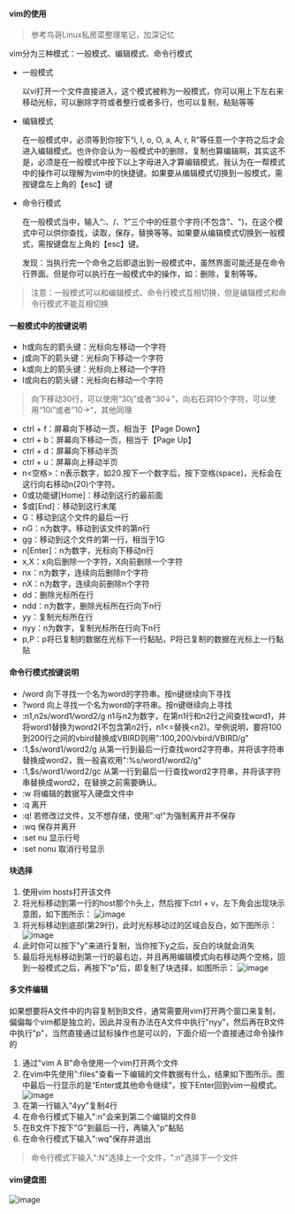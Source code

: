 #### vim的使用
> 参考鸟哥Linux私房菜整理笔记，加深记忆

vim分为三种模式：一般模式、编辑模式、命令行模式
- 一般模式

  以vi打开一个文件直接进入，这个模式被称为一般模式，你可以用上下左右来移动光标，可以删除字符或者整行或者多行，也可以复制，粘贴等等

- 编辑模式

  在一般模式中，必须等到你按下“i, I, o, O, a, A, r, R”等任意一个字符之后才会进入编辑模式。也许你会认为一般模式中的删除，复制也算编辑啊，其实这不是，必须是在一般模式中按下以上字母进入才算编辑模式，我认为在一帮模式中的操作可以理解为vim中的快捷键。如果要从编辑模式切换到一般模式，需按键盘左上角的【esc】键

- 命令行模式

    在一般模式当中，输入“:、/、?”三个中的任意个字符(不包含"、")，在这个模式中可以供你查找，读取，保存，替换等等。如果要从编辑模式切换到一般模式，需按键盘左上角的【esc】键。

    发现：当执行完一个命令之后即退出到一般模式中，虽然界面可能还是在命令行界面。但是你可以执行在一般模式中的操作，如：删除，复制等等。

> 注意：一般模式可以和编辑模式、命令行模式互相切换，但是编辑模式和命令行模式不能互相切换

#### 一般模式中的按键说明

- h或向左的箭头键：光标向左移动一个字符
- j或向下的箭头键：光标向下移动一个字符
- k或向上的箭头键：光标向上移动一个字符
- l或向右的箭头键：光标向右移动一个字符
> 向下移动30行，可以使用“30j”或者“30↓”，向右石洞10个字符，可以使用“10l”或者”10→“，其他同理
- ctrl + f：屏幕向下移动一页，相当于【Page Down】
- ctrl + b：屏幕向下移动一页，相当于【Page Up】
- ctrl + d：屏幕向下移动半页
- ctrl + u：屏幕向上移动半页
- n<空格>：n表示数字，如20.按下一个数字后，按下空格(space)，光标会在这行向右移动n(20)个字符。
- 0或功能键[Home]：移动到这行的最前面
- $或[End]：移动到这行末尾
- G：移动到这个文件的最后一行
- nG：n为数字。移动到该文件的第n行
- gg：移动到这个文件的第一行，相当于1G
- n[Enter]：n为数字，光标向下移动n行
- x,X：x向后删除一个字符，X向前删除一个字符
- nx：n为数字，连续向后删除n个字符
- nX：n为数字，连续向前删除n个字符
- dd：删除光标所在行
- ndd：n为数字，删除光标所在行向下n行
- yy：复制光标所在行
- nyy：n为数字，复制光标所在行向下n行
- p,P：p将已复制的数据在光标下一行黏贴，P将已复制的数据在光标上一行黏贴

#### 命令行模式按键说明
- /word 向下寻找一个名为word的字符串。按n键继续向下寻找
- ?word 向上寻找一个名为word的字符串。按n键继续向上寻找
- :n1,n2s/word1/word2/g n1与n2为数字，在第n1行和n2行之间查找word1，并将word1替换为word2(不包含第n2行，n1<=替换<n2)。举例说明，要将100到200行之间的vbird替换成VBIRD则用":100,200/vbird/VBIRD/g"
- :1,$s/word1/word2/g 从第一行到最后一行查找word2字符串，并将该字符串替换成word2，我一般喜欢用":%s/word1/word2/g"
- :1,$s/word1/word2/gc 从第一行到最后一行查找word2字符串，并将该字符串替换成word2，在替换之前需要确认。
- :w 将编辑的数据写入硬盘文件中
- :q 离开
- :q! 若修改过文件，又不想存储，使用":q!"为强制离开并不保存
- :wq 保存并离开
- :set nu 显示行号
- :set nonu 取消行号显示

#### 块选择
1. 使用vim hosts打开该文件
2. 将光标移动到第一行的host那个h头上，然后按下ctrl + v，左下角会出现块示意图，如下图所示：
![image](http://pceh5403k.bkt.clouddn.com/Linux%E5%9D%97%E9%80%89%E6%8B%A9%E7%A4%BA%E6%84%8F%E5%9B%BE1.jpg)
3. 将光标移动到底部(第29行)，此时光标移动过的区域会反白，如下图所示：
![image](http://pceh5403k.bkt.clouddn.com/Linux%E5%9D%97%E9%80%89%E6%8B%A9%E7%A4%BA%E6%84%8F%E5%9B%BE2.jpg)
4. 此时你可以按下"y"来进行复制，当你按下y之后，反白的块就会消失
5. 最后将光标移动到第一行的最右边，并且再用编辑模式向右移动两个空格，回到一般模式之后，再按下"p"后，即复制了块选择，如图所示：
![image](http://pceh5403k.bkt.clouddn.com/Linux%E5%BF%AB%E9%80%89%E6%8B%A9%E7%A4%BA%E6%84%8F%E5%9B%BE3.jpg)

#### 多文件编辑
如果想要将A文件中的内容复制到B文件，通常需要用vim打开两个窗口来复制，偏偏每个vim都是独立的，因此并没有办法在A文件中执行"nyy"，然后再在B文件中执行"p"，当然直接通过鼠标操作也是可以的，下面介绍一个直接通过命令操作的

1. 通过"vim A B"命令使用一个vim打开两个文件
2. 在vim中先使用":files"查看一下编辑的文件数据有什么，结果如下图所示。图中最后一行显示的是“Enter或其他命令继续”，按下Enter回到vim一般模式。
![image](http://pceh5403k.bkt.clouddn.com/Linux%E5%A4%9A%E6%96%87%E4%BB%B6%E7%BC%96%E8%BE%911.jpg)
3. 在第一行输入"4yy"复制4行
4. 在命令行模式下输入":n"会来到第二个编辑的文件B
5. 在B文件下按下"G"到最后一行，再输入"p"黏贴
6. 在命令行模式下输入":wq"保存并退出

> 命令行模式下输入":N"选择上一个文件，":n"选择下一个文件

#### vim键盘图

![image](http://pceh5403k.bkt.clouddn.com/vim%E9%94%AE%E7%9B%98%E5%9B%BE.png)
